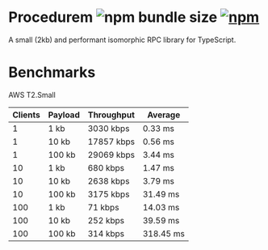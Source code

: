 # Procedurem  ![npm bundle size](https://img.shields.io/bundlephobia/minzip/procedurem) [![npm](https://img.shields.io/npm/v/procedurem)](https://www.npmjs.com/package/procedurem)
A small (2kb) and performant isomorphic RPC library for TypeScript.

# Benchmarks
AWS T2.Small

| Clients | Payload | Throughput | Average   |
|---------|---------|------------|-----------|
| 1       | 1 kb    | 3030 kbps  | 0.33 ms   |
| 1       | 10 kb   | 17857 kbps | 0.56 ms   |
| 1       | 100 kb  | 29069 kbps | 3.44 ms   |
| 10      | 1 kb    | 680 kbps   | 1.47 ms   |
| 10      | 10 kb   | 2638 kbps  | 3.79 ms   |
| 10      | 100 kb  | 3175 kbps  | 31.49 ms  |
| 100     | 1 kb    | 71 kbps    | 14.03 ms  |
| 100     | 10 kb   | 252 kbps   | 39.59 ms  |
| 100     | 100 kb  | 314 kbps   | 318.45 ms |
